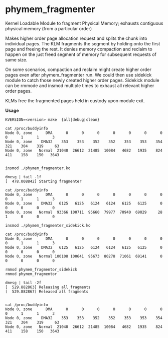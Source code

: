 # phymem_fragmenter
Kernel Loadable Module to fragment Physical Memory; exhausts contiguous physical memory (from a particular order)

Makes higher order page allocation request and splits the chunk into individual pages. The KLM fragments the
segment by holding onto the first page and freeing the rest. It denies memory compaction and reclaim to
happen on the just freed segment of memory for subsequent requests of same size.

On some scenarios, compaction and reclaim might create higher order pages even after phymem_fragmenter run.
We could then use sidekick module to catch those newly created higher order pages. Sidekick module can be
rmmode and insmod multiple times to exhaust all relevant higher order pages.

KLMs free the fragmented pages held in custody upon module exit.

**Usage**

`KVERSION=<version> make  {all|debug|clean}`

```
cat /proc/buddyinfo
Node 0, zone      DMA      0      0      0      0      0      0      0      0      1      1      3
Node 0, zone    DMA32    353    353    352    352    353    353    354    321    304    319     63
Node 0, zone   Normal  21040  26612  21485  10084   4682   1935    824    411    158    150   3643


insmod ./phymem_fragmenter.ko

dmesg | tail -1f
[  478.008842] Starting fragmenter

cat /proc/buddyinfo
Node 0, zone      DMA      0      0      0      0      0      0      0      0      1      1      3
Node 0, zone    DMA32   6125   6125   6124   6124   6125   6125      0      0      0      0      0
Node 0, zone   Normal  93366 100711  95660  79977  70940  69029     28      1      0      0      0

insmod ./phymem_fragmenter_sidekick.ko

cat /proc/buddyinfo
Node 0, zone      DMA      0      0      0      0      0      0      0      0      1      1      3
Node 0, zone    DMA32   6125   6125   6124   6124   6125   6125      0      0      0      0      0
Node 0, zone   Normal 100108 100641  95673  80278  71061  69141      0      0      0      0      0

rmmod phymem_fragmentor_sidekick
rmmod phymem_fragmentor

dmesg | tail -2f
[  529.882863] Releasing all fragments
[  529.882867] Released all fragments


cat /proc/buddyinfo
Node 0, zone      DMA      0      0      0      0      0      0      0      0      1      1      3
Node 0, zone    DMA32    353    353    352    352    353    353    354    321    304    319     63
Node 0, zone   Normal  21040  26612  21485  10084   4682   1935    824    411    158    150   3643
```
